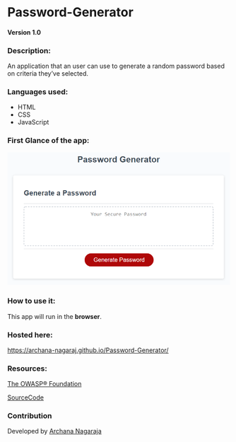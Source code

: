 # Password-Generator
#### Version 1.0

### Description:
An application that an user can use to generate a random password based on criteria they’ve selected.

### Languages used:
- HTML
- CSS
- JavaScript

### First Glance of the app:
![Screenshot](./assets/images/password-generator-page.png)

### How to use it:
This app will run in the **browser**.

### Hosted here:
https://archana-nagaraj.github.io/Password-Generator/

### Resources:
[The OWASP® Foundation](https://owasp.org/www-community/password-special-characters)

[SourceCode](https://github.com/archana-nagaraj/Password-Generator)

### Contribution
Developed by [Archana Nagaraja](https://archana-nagaraj.github.io/Professional-Portfolio/)